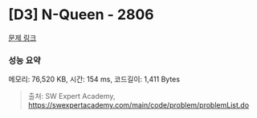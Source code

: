 # [D3] N-Queen - 2806 

[문제 링크](https://swexpertacademy.com/main/code/problem/problemDetail.do?contestProbId=AV7GKs06AU0DFAXB) 

### 성능 요약

메모리: 76,520 KB, 시간: 154 ms, 코드길이: 1,411 Bytes



> 출처: SW Expert Academy, https://swexpertacademy.com/main/code/problem/problemList.do